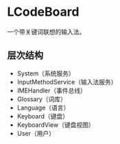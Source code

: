 # LCodeBoard
一个带关键词联想的输入法。

## 层次结构

- System（系统服务）
- InputMethodService（输入法服务）
- IMEHandler（事件总线）
- Glossary（词库）
- Language（语言）
- Keyboard（键盘）
- KeyboardView（键盘视图）
- User（用户）
